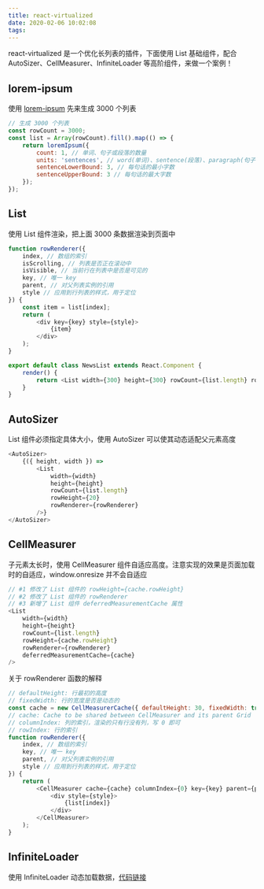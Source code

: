 ```yaml
---
title: react-virtualized
date: 2020-02-06 10:02:08
tags:
---
```


react-virtualized 是一个优化长列表的插件，下面使用 List 基础组件，配合 AutoSizer、CellMeasurer、InfiniteLoader 等高阶组件，来做一个案例！

<!-- more -->

## lorem-ipsum

使用 [lorem-ipsum](https://www.npmjs.com/package/lorem-ipsum) 先来生成 3000 个列表

```javascript
// 生成 3000 个列表
const rowCount = 3000;
const list = Array(rowCount).fill().map(() => {
    return loremIpsum({
        count: 1, // 单词、句子或段落的数量
        units: 'sentences', // word(单词)、sentence(段落)、paragraph(句子)
        sentenceLowerBound: 3, // 每句话的最小字数
        sentenceUpperBound: 3 // 每句话的最大字数
    });
});
```

## List

使用 List 组件渲染，把上面 3000 条数据渲染到页面中

```javascript
function rowRenderer({
    index, // 数组的索引
    isScrolling, // 列表是否正在滚动中
    isVisible, // 当前行在列表中是否是可见的
    key, // 唯一 key
    parent, // 对父列表实例的引用
    style // 应用到行列表的样式，用于定位
}) {
    const item = list[index];
    return (
        <div key={key} style={style}>
            {item}
        </div>
    );
}
```

```javascript
export default class NewsList extends React.Component {
    render() {
        return <List width={300} height={300} rowCount={list.length} rowHeight={20} rowRenderer={rowRenderer} />;
    }
}
```

## AutoSizer

List 组件必须指定具体大小，使用 AutoSizer 可以使其动态适配父元素高度

```javascript
<AutoSizer>
    {({ height, width }) =>
        <List
            width={width}
            height={height}
            rowCount={list.length}
            rowHeight={20}
            rowRenderer={rowRenderer}
        />}
</AutoSizer>
```

## CellMeasurer

子元素太长时，使用 CellMeasurer 组件自适应高度。注意实现的效果是页面加载时的自适应，window.onresize 并不会自适应

```javascript
// #1 修改了 List 组件的 rowHeight={cache.rowHeight}
// #2 修改了 List 组件的 rowRenderer
// #3 新增了 List 组件 deferredMeasurementCache 属性
<List
    width={width}
    height={height}
    rowCount={list.length}
    rowHeight={cache.rowHeight}
    rowRenderer={rowRenderer}
    deferredMeasurementCache={cache}
/>
```

关于 rowRenderer 函数的解释

```javascript
// defaultHeight: 行最初的高度
// fixedWidth: 行的宽度是否是动态的
const cache = new CellMeasurerCache({ defaultHeight: 30, fixedWidth: true });
// cache: Cache to be shared between CellMeasurer and its parent Grid
// columnIndex: 列的索引，渲染的只有行没有列，写 0 即可
// rowIndex: 行的索引
function rowRenderer({
    index, // 数组的索引
    key, // 唯一 key
    parent, // 对父列表实例的引用
    style // 应用到行列表的样式，用于定位
}) {
    return (
        <CellMeasurer cache={cache} columnIndex={0} key={key} parent={parent} rowIndex={index}>
            <div style={style}>
                {list[index]}
            </div>
        </CellMeasurer>
    );
}
```

## InfiniteLoader

使用 InfiniteLoader 动态加载数据，[代码链接](https://github.com/ifer-itcast/react-virtualized-study/blob/master/src/NewsList.js)